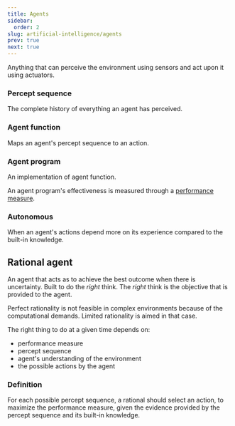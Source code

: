 ```yaml
---
title: Agents
sidebar:
  order: 2
slug: artificial-intelligence/agents
prev: true
next: true
---
```


Anything that can perceive the environment using sensors and act upon it using actuators.

### Percept sequence
The complete history of everything an agent has perceived.

### Agent function 
Maps an agent's percept sequence to an action.

### Agent program
An implementation of agent function.

An agent program's effectiveness is measured through a [performance measure](/ai/performance-measure).

### Autonomous

When an agent's actions depend more on its experience compared to the built-in knowledge.

## Rational agent

An agent that acts as to achieve the best outcome when there is uncertainty. Built to do the _right_ think. The _right_ think is the objective that is provided to the agent.

Perfect rationality is not feasible in complex environments because of the computational demands. Limited rationality is aimed in that case.

The right thing to do at a given time depends on:
- performance measure
- percept sequence
- agent's understanding of the environment
- the possible actions by the agent

### Definition

For each possible percept sequence, a rational should select an action, to maximize the performance measure, given the evidence provided by the percept sequence and its built-in knowledge.
